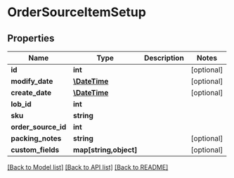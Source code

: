# OrderSourceItemSetup

## Properties
Name | Type | Description | Notes
------------ | ------------- | ------------- | -------------
**id** | **int** |  | [optional] 
**modify_date** | [**\DateTime**](\DateTime.md) |  | [optional] 
**create_date** | [**\DateTime**](\DateTime.md) |  | [optional] 
**lob_id** | **int** |  | 
**sku** | **string** |  | 
**order_source_id** | **int** |  | 
**packing_notes** | **string** |  | [optional] 
**custom_fields** | **map[string,object]** |  | [optional] 

[[Back to Model list]](../README.md#documentation-for-models) [[Back to API list]](../README.md#documentation-for-api-endpoints) [[Back to README]](../README.md)



